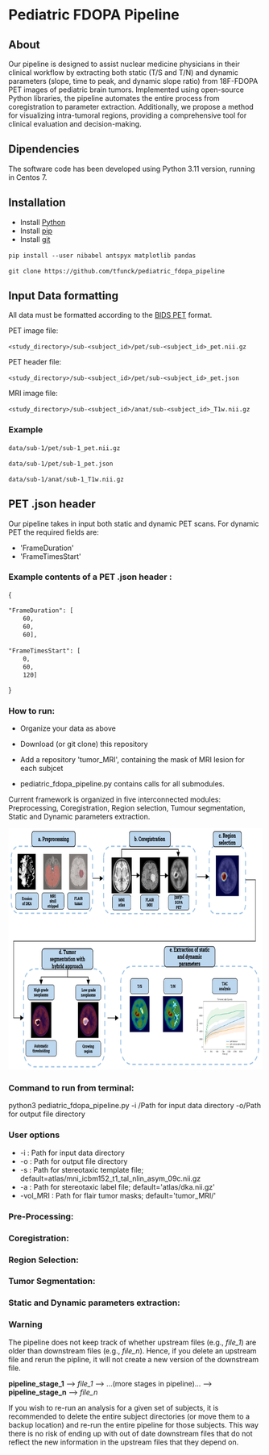 # Pediatric FDOPA Pipeline

## About

Our pipeline is designed to assist nuclear medicine physicians in their clinical workflow by extracting both static (T/S and T/N) and dynamic parameters (slope, time to peak, and dynamic slope ratio) from 18F-FDOPA PET images of pediatric brain tumors. Implemented using open-source Python libraries, the pipeline automates the entire process from coregistration to parameter extraction. Additionally, we propose a method for visualizing intra-tumoral regions, providing a comprehensive tool for clinical evaluation and decision-making.
## Dipendencies 
The software code has been developed using Python 3.11 version, running in Centos 7.
## Installation
* Install [Python](https://www.python.org/downloads/)
* Install [pip](https://pip.pypa.io/en/stable/installation/)
* Install [git](https://git-scm.com/book/en/v2/Getting-Started-Installing-Git)

`pip install --user nibabel antspyx matplotlib pandas` 

`git clone https://github.com/tfunck/pediatric_fdopa_pipeline`

## Input Data formatting

All data must be formatted according to the [BIDS PET](https://bids-specification.readthedocs.io/en/stable/04-modality-specific-files/09-positron-emission-tomography.html) format.

PET image file:

`<study_directory>/sub-<subject_id>/pet/sub-<subject_id>_pet.nii.gz`

PET header file:

`<study_directory>/sub-<subject_id>/pet/sub-<subject_id>_pet.json`

MRI image file:

`<study_directory>/sub-<subject_id>/anat/sub-<subject_id>_T1w.nii.gz`

### Example
`data/sub-1/pet/sub-1_pet.nii.gz`

`data/sub-1/pet/sub-1_pet.json`

`data/sub-1/anat/sub-1_T1w.nii.gz`

## PET .json header
Our pipeline takes in input both static and dynamic PET scans. For dynamic PET the required fields are:

* 'FrameDuration'
* 'FrameTimesStart'

### Example contents of a PET .json header :

{

	"FrameDuration": [
		60,
		60,
		60],
		
	"FrameTimesStart": [
		0,
		60,
		120]

}

### How to run:
* Organize your data as above
  
* Download (or git clone) this repository
  
* Add a repository 'tumor_MRI', containing the mask of MRI lesion for each subjcet
  
* pediatric_fdopa_pipeline.py contains calls for all submodules.

Current framework is organized in five interconnected modules: Preprocessing, Coregistration, Region selection, Tumour segmentation, Static and Dynamic parameters extraction.
<div style="text-align: center;">
<img src="Pipeline_structure.png" alt="Pipeline Diagram" width="680" height="480"/>
</div>

### Command to run from terminal: 
python3 pediatric_fdopa_pipeline.py -i /Path for input data directory -o/Path for output file directory

### User options

* -i : Path for input data directory
* -o : Path for output file directory
* -s : Path for stereotaxic template file; default=atlas/mni_icbm152_t1_tal_nlin_asym_09c.nii.gz
* -a : Path for stereotaxic label file; default='atlas/dka.nii.gz'
* -vol_MRI : Path for flair tumor masks; default='tumor_MRI/'

### Pre-Processing:
### Coregistration:
### Region Selection:
### Tumor Segmentation:
### Static and Dynamic parameters extraction:
### Warning

The pipeline does not keep track of whether upstream files (e.g., *file_1*) are older than downstream files (e.g., *file_n*). Hence, if you delete an upstream file and rerun the pipline, it will not create a new version of the downstream file.

**pipeline_stage_1** --> *file_1* --> ...(more stages in pipeline)... --> **pipeline_stage_n** --> *file_n*

If you wish to re-run an analysis for a given set of subjects, it is recommended to delete the entire subject directories (or move them to a backup location) and re-run the entire pipeline for those subjects. This way there is no risk of ending up with out of date downstream files that do not reflect the new information in the upstream files that they depend on.
